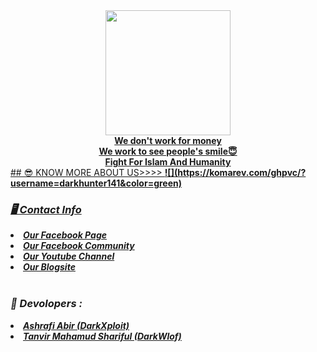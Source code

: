 <div align = "center">
  <a href="https://youtube.com/channel/UCkSB55ezk_2vPVwoqmPVZwg">
    <img width="200" heigth="200" src="https://g.top4top.io/p_1894pa7e80.png">
<br>
<b>We don't work for money</b><br>
<b>We work to see people's smile😇</b><br>
<b>Fight For Islam And Humanity</b>
<br>
</div>
## 😎 KNOW MORE ABOUT US>>>>
<b>![](https://komarev.com/ghpvc/?username=darkhunter141&color=green)<b>
<br>
<h3><b><i>🖥️ Contact Info </i></b></h3>
<li>  <i><a href="https://www.facebook.com/darkhunter141/">Our Facebook Page </a></i></li>
<li>  <i><a href="https://www.facebook.com/groups/428641821766559/?ref=share">Our Facebook Community</a></i></li>
<li>  <i><a href="https://youtube.com/channel/UCkSB55ezk_2vPVwoqmPVZwg">Our Youtube Channel</a></i></li>
<li>  <i><a href="https://darkhunt3r141.blogspot.com/?m=1">Our Blogsite</a></i></li>

<br>
<h3><b><i>🤠 Devolopers :</i></b></h3>
<li> <i><a href="https://www.facebook.com/ashrafiabir04">Ashrafi Abir (DarkXploit)</a></i></li>
<li>  <i><a href="https://www.facebook.com/tanvirmahamud.shariful.3">Tanvir Mahamud Shariful (DarkWlof)</a></i></li>


